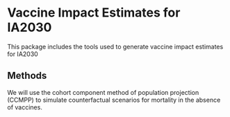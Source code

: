 # Vaccine Impact Estimates for IA2030

This package includes the tools used to generate vaccine impact estimates for IA2030

## Methods

We will use the cohort component method of population projection (CCMPP) to simulate counterfactual scenarios for mortality in the absence of vaccines.

